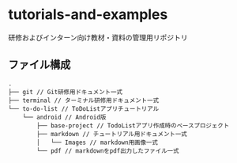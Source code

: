 # tutorials-and-examples

研修およびインターン向け教材・資料の管理用リポジトリ

## ファイル構成

```
.
├── git // Git研修用ドキュメント一式
├── terminal // ターミナル研修用ドキュメント一式
└── to-do-list // ToDoListアプリチュートリアル
    └── android // Android版
        ├── base-project // TodoListアプリ作成時のベースプロジェクト
        ├── markdown // チュートリアル用ドキュメント一式
        │   └── Images // markdown用画像一式
        └── pdf // markdownをpdf出力したファイル一式
```
